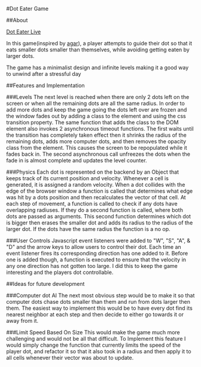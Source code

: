 #Dot Eater Game

##About

[Dot Eater Live](https://evandapolarbear.github.io/dot_eater_game/)

In this game(inspired by [agar](agar.io)), a player attempts to guide their dot so that it eats
smaller dots smaller than themselves, while avoiding getting eaten by larger dots.

The game has a minimalist design and infinite levels making it a good way to unwind after a
stressful day

##Features and Implementation

###Levels
The next level is reached when there are only 2 dots left on the screen or when all the remaining dots are
all the same radius.  In order to add more dots and keep the game going the dots left over are frozen and
the window fades out by adding a class to the element and using the css transition property.  The same function
that adds the class to the DOM element also invokes 2 asynchronous timeout functions. The first waits until the transition
has completely taken effect then it shrinks the radius of the remaining dots, adds more computer dots, and then
removes the opacity class from the element. This causes the screen to be repopulated while it fades back in.
The second asynchronous call unfreezes the dots when the fade in is almost complete and updates the level counter.


###Physics
Each dot is represented on the backend by an Object that keeps track of its current position and
velocity.  Whenever a cell is generated, it is assigned a random velocity.  When a dot collides with
the edge of the browser window a function is called that determines what edge was hit by a dots
position and then recalculates the vector of that cell.  At each step of movement, a function is
called to check if any dots have overlapping radiuses.  If they do a second function is called,
where both dots are passed as arguments. This second function determines which dot is bigger then
erases the smaller dot and adds its radius to the radius of the larger dot.  If the dots have the
same radius the function is a no op.

###User Controls
Javascript event listeners were added to "W", "S", "A", & "D" and the arrow keys to allow users
to control their dot.  Each time an event listener fires its corresponding direction has one added
to it. Before one is added though, a function is executed to ensure that the velocity in any one direction
has not gotten too large. I did this to keep the game interesting and the players dot controllable.



##Ideas for future development

###Computer dot AI
The next most obvious step would be to make it so that computer dots chase dots smaller than them and run
from dots larger then them.  The easiest way to implement this would be to have every dot find its nearest
neighbor at each step and then decide to either go towards it or away from it.

###Limit Speed Based On Size
This would make the game much more challenging and would not be all that difficult. To Implement this feature
I would simply change the function that currently limits the speed of the player dot, and refactor it so that
it also took in a radius and then apply it to all cells whenever their vector was about to update.
